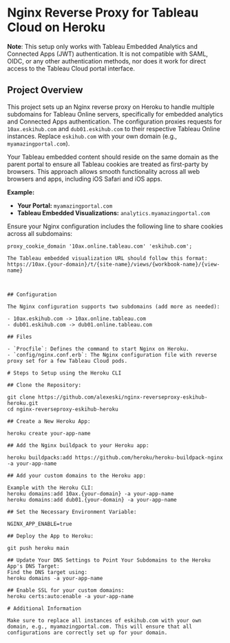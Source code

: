 # Nginx Reverse Proxy for Tableau Cloud on Heroku

**Note**: This setup only works with Tableau Embedded Analytics and Connected Apps (JWT) authentication. It is not compatible with SAML, OIDC, or any other authentication methods, nor does it work for direct access to the Tableau Cloud portal interface.

## Project Overview

This project sets up an Nginx reverse proxy on Heroku to handle multiple subdomains for Tableau Online servers, specifically for embedded analytics and Connected Apps authentication. The configuration proxies requests for `10ax.eskihub.com` and `dub01.eskihub.com` to their respective Tableau Online instances. Replace `eskihub.com` with your own domain (e.g., `myamazingportal.com`).

Your Tableau embedded content should reside on the same domain as the parent portal to ensure all Tableau cookies are treated as first-party by browsers. This approach allows smooth functionality across all web browsers and apps, including iOS Safari and iOS apps.

**Example:**
- **Your Portal:** `myamazingportal.com`
- **Tableau Embedded Visualizations:** `analytics.myamazingportal.com`

Ensure your Nginx configuration includes the following line to share cookies across all subdomains:
```nginx
proxy_cookie_domain '10ax.online.tableau.com' 'eskihub.com';

The Tableau embedded visualization URL should follow this format:
https://10ax.{your-domain}/t/{site-name}/views/{workbook-name}/{view-name}



## Configuration

The Nginx configuration supports two subdomains (add more as needed):

- 10ax.eskihub.com -> 10ax.online.tableau.com
- dub01.eskihub.com -> dub01.online.tableau.com

## Files

- `Procfile`: Defines the command to start Nginx on Heroku.
- `config/nginx.conf.erb`: The Nginx configuration file with reverse proxy set for a few Tableau Cloud pods.

# Steps to Setup using the Heroku CLI

## Clone the Repository:

git clone https://github.com/alexeski/nginx-reverseproxy-eskihub-heroku.git
cd nginx-reverseproxy-eskihub-heroku

## Create a New Heroku App:

heroku create your-app-name

## Add the Nginx buildpack to your Heroku app:

heroku buildpacks:add https://github.com/heroku/heroku-buildpack-nginx -a your-app-name

## Add your custom domains to the Heroku app:

Example with the Heroku CLI:
heroku domains:add 10ax.{your-domain} -a your-app-name
heroku domains:add dub01.{your-domain} -a your-app-name

## Set the Necessary Environment Variable:

NGINX_APP_ENABLE=true

## Deploy the App to Heroku:

git push heroku main

## Update Your DNS Settings to Point Your Subdomains to the Heroku App's DNS Target:
Find the DNS target using:
heroku domains -a your-app-name

## Enable SSL for your custom domains:
heroku certs:auto:enable -a your-app-name

# Additional Information

Make sure to replace all instances of eskihub.com with your own domain, e.g., myamazingportal.com. This will ensure that all configurations are correctly set up for your domain.